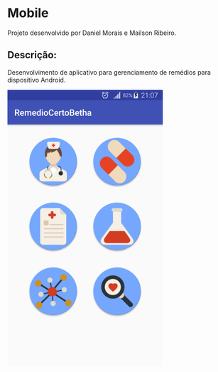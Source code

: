 # Mobile
Projeto desenvolvido por Daniel Morais e Mailson Ribeiro.

## Descrição:
Desenvolvimento de aplicativo para gerenciamento de remédios para dispositivo Android.

<img src="https://github.com/danielsmorais/Projetos/blob/master/Mobile/Screenshot_RemedioCerto.png" width="350">
